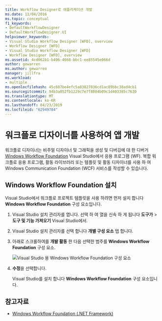 ```yaml
---
title: Workflow Designer로 애플리케이션 개발
ms.date: 11/04/2016
ms.topic: conceptual
f1_keywords:
- DefaultWorkflowDesigner
- DefaultWorkflowDesigner.UI
helpviewer_keywords:
- Visual Studio Workflow Designer [WFD], overview
- Workflow Designer [WFD]
- Visual Studio Workflow Designer [WFD]
- Workflow Designer [WFD], overview
ms.assetid: 4cd062b1-b496-4668-bbc1-ee85545e066d
author: gewarren
ms.author: gewarren
manager: jillfra
ms.workload:
- multiple
ms.openlocfilehash: 45c687be4efc5a83827836cd1ac89bbc38ad4cb1
ms.sourcegitcommit: 94b3a052fb1229c7e7f8804b09c1d403385c7630
ms.translationtype: MT
ms.contentlocale: ko-KR
ms.lasthandoff: 04/23/2019
ms.locfileid: "62949784"
---
```

# <a name="develop-apps-with-the-workflow-designer"></a>워크플로 디자이너를 사용하여 앱 개발

워크플로 디자이너는 비주얼 디자이너 및 그래픽을 생성 및 디버깅에 대 한 디버거 [Windows Workflow Foundation](/dotnet/framework/windows-workflow-foundation/index) Visual Studio에서 응용 프로그램 (WF). 복합 워크플로 응용 프로그램, 활동 라이브러리 또는 템플릿 및 활동 디자이너를 사용 하 여 Windows Communication Foundation (WCF) 서비스를 작성할 수 있습니다.

## <a name="install-windows-workflow-foundation"></a>Windows Workflow Foundation 설치

Visual Studio에서 워크플로 프로젝트 템플릿을 사용 하려면 먼저 설치 합니다 **Windows Workflow Foundation** 구성 요소입니다.

1. Visual Studio 설치 관리자를 엽니다. 선택 하 여 열을 신속 하 게 됩니다 **도구가** > **도구 및 기능 가져오기** Visual Studio에서.

1. Visual Studio 설치 관리자를 선택 합니다 **개별 구성 요소** 탭 합니다.

1. 아래로 스크롤하여를 **개발 활동** 한 다음 선택한 범주를 **Windows Workflow Foundation** 구성 요소.

   ![Visual Studio 용 Windows Workflow Foundation 구성 요소](media/windows-workflow-foundation-component.png)

1. **수정**을 선택합니다.

   Visual Studio를 설치 합니다 **Windows Workflow Foundation** 구성 요소입니다.

## <a name="see-also"></a>참고자료

- [Windows Workflow Foundation (.NET Framework)](/dotnet/framework/windows-workflow-foundation/index)